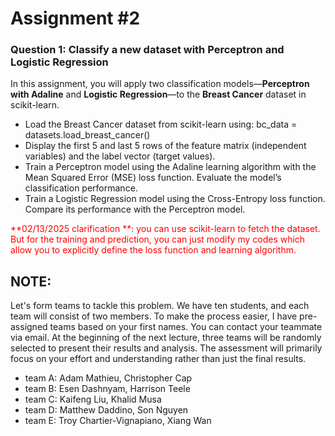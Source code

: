 # Assignment #2

### Question 1: Classify a new dataset with Perceptron and Logistic Regression

In this assignment, you will apply two classification models—**Perceptron with Adaline** and **Logistic Regression**—to the **Breast Cancer** dataset in scikit-learn. 

- Load the Breast Cancer dataset from scikit-learn using: bc_data = datasets.load_breast_cancer()
- Display the first 5 and last 5 rows of the feature matrix (independent variables) and the label vector (target values).
- Train a Perceptron model using the Adaline learning algorithm with the Mean Squared Error (MSE) loss function. Evaluate the model’s classification performance.
- Train a Logistic Regression model using the Cross-Entropy loss function. Compare its performance with the Perceptron model.

<span style="color:red"> **02/13/2025 clarification **: you can use scikit-learn to fetch the dataset. But for the training and prediction, you can just modify my codes which allow you to explicitly define the loss function and learning algorithm. </span>


## NOTE:
Let's form teams to tackle this problem. We have ten students, and each team will consist of two members. To make the process easier, I have pre-assigned teams based on your first names. You can contact your teammate via email. At the beginning of the next lecture, three teams will be randomly selected to present their results and analysis. The assessment will primarily focus on your effort and understanding rather than just the final results.
- team A: Adam Mathieu, Christopher Cap
- team B: Esen Dashnyam, Harrison Teele
- team C: Kaifeng Liu, Khalid Musa
- team D: Matthew Daddino, Son Nguyen
- team E: Troy Chartier-Vignapiano, Xiang Wan

